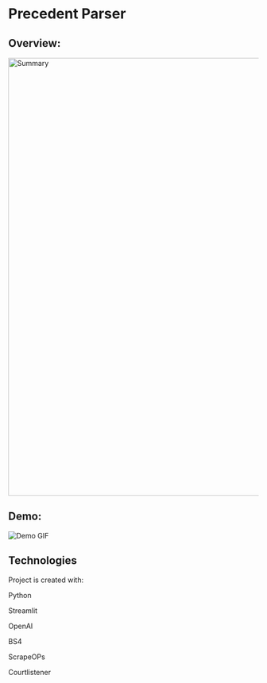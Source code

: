# Precedent Parser

## Overview:

<img width="882" alt="Summary" src="https://github.com/ChaseGillis/Precedent_Parser/assets/125314353/85cd04d7-6c6d-48dc-a257-9ceea4e7b66c">

## Demo:

![Demo GIF](https://github.com/ChaseGillis/Precedent_Parser/assets/125314353/b56f655f-68e8-4845-9ff0-4d5835994077)



## Technologies

Project is created with:

Python

Streamlit

OpenAI

BS4

ScrapeOPs

Courtlistener
